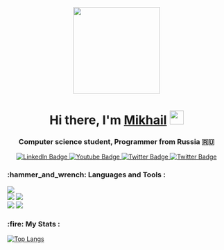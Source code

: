 <div align="center">
  <img src="http://www.clker.com/cliparts/O/w/j/4/z/0/danger-man-at-work-hi.png" width="200"/>
  <h1 align="center">Hi there, I'm <a href="https://github.com/Angeloffy" target="_blank">Mikhail</a> 
  <img src="https://github.com/blackcater/blackcater/raw/main/images/Hi.gif" height="32"/></h1>
</div>

<h3 align="center">Computer science student, Programmer from Russia 🇷🇺</h3>
<div id="badges" align="center">
  <a href="https://t.me/angeloffy">
    <img src="https://img.shields.io/badge/Telegram-2CA5E0?style=for-the-badge&logo=telegram&logoColor=white" alt="LinkedIn Badge"/>
  </a>
  <a href="https://www.youtube.com/channel/UCEL3-LeG0U1_2Ji9XXcPhkQ">
    <img src="https://img.shields.io/badge/YouTube-red?style=for-the-badge&logo=youtube&logoColor=white" alt="Youtube Badge"/>
  </a>
  <a href="mailto:angeloffy.work@gmail.com">
    <img src="https://img.shields.io/badge/Gmail-D14836?style=for-the-badge&logo=gmail&logoColor=white" alt="Twitter Badge"/>
  </a>
   <a href="https://discordapp.com/users/949624873649582121">
    <img src="https://img.shields.io/badge/Discord-7289DA?style=for-the-badge&logo=discord&logoColor=white" alt="Twitter Badge"/>
  </a>
</div>


<div>
  <h3>:hammer_and_wrench: Languages and Tools :</h3>
  <div align="left">
  <a><img src="https://img.shields.io/badge/Python-3776AB?style=for-the-badge&logo=python&logoColor=white"></a> 
  </div>
  <div align="left">
  <a><img src="https://img.shields.io/badge/SQLite-07405E?style=for-the-badge&logo=sqlite&logoColor=white"></a> 
  <a><img src="https://img.shields.io/badge/Heroku-430098?style=for-the-badge&logo=heroku&logoColor=white"></a> 
  </div>
  <div align="left">
  <a><img src="https://img.shields.io/badge/Visual_Studio_Code-0078D4?style=for-the-badge&logo=visual%20studio%20code&logoColor=white"></a> 
  <a><img src="https://img.shields.io/badge/Adobe%20Photoshop-31A8FF?style=for-the-badge&logo=Adobe%20Photoshop&logoColor=black"></a> 
  </div>
  <div align="left">
    <h3>:fire: My Stats :</h3>
  </div>
</div>

[![Top Langs](https://github-readme-stats.vercel.app/api/top-langs/?username=Angeloffy&layout=compact)](https://github.com/anuraghazra/github-readme-stats)

<!--START_SECTION:waka-->
<!--END_SECTION:waka-->

